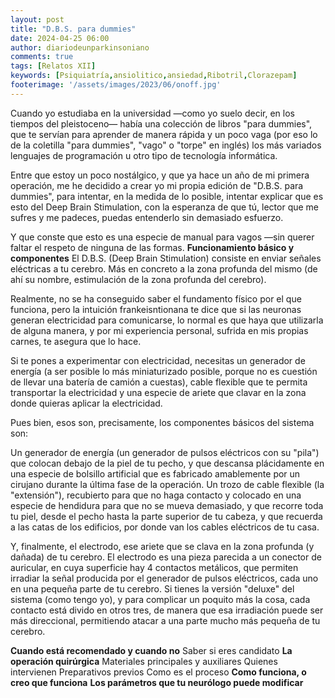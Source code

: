```yaml
---
layout: post
title: "D.B.S. para dummies"
date: 2024-04-25 06:00
author: diariodeunparkinsoniano
comments: true
tags: [Relatos XII] 
keywords: [Psiquiatría,ansiolitico,ansiedad,Ribotril,Clorazepam]
footerimage: '/assets/images/2023/06/onoff.jpg'
---
```

Cuando yo estudiaba en la universidad —como yo suelo decir, en los tiempos del pleistoceno— había una colección de libros "para dummies", que te servían para aprender de manera rápida y un poco vaga (por eso lo de la coletilla "para dummies", "vago" o "torpe" en inglés) los más variados lenguajes de programación u otro tipo de tecnología informática.

Entre que estoy un poco nostálgico, y que ya hace un año de mi primera operación, me he decidido a crear yo mi propia edición de "D.B.S. para dummies", para intentar, en la medida de lo posible, intentar explicar que es esto del Deep Brain Stimulation, con la esperanza de que tú, lector que me sufres y me padeces, puedas entenderlo sin demasiado esfuerzo.

Y que conste que esto es una especie de manual para vagos —sin querer faltar el respeto de ninguna de las formas.
**Funcionamiento básico y componentes**
El D.B.S. (Deep Brain Stimulation) consiste en enviar señales eléctricas a tu cerebro. Más en concreto a la zona profunda del mismo (de ahí su nombre, estimulación de la zona profunda del cerebro).

Realmente, no se ha conseguido saber el fundamento físico por el que funciona, pero la intuición frankeisntionana te dice que si las neuronas generan electricidad para comunicarse, lo normal es que haya que utilizarla de alguna manera, y por mi experiencia personal, sufrida en mis propias carnes, te asegura que lo hace.

Si te pones a experimentar con electricidad, necesitas un generador de energía (a ser posible lo más miniaturizado posible, porque no es cuestión de llevar una batería de camión a cuestas), cable flexible que te permita transportar la electricidad y una especie de ariete que clavar en la zona donde quieras aplicar   la electricidad.

Pues bien, esos son, precisamente, los componentes básicos del sistema son: 

Un generador de energía (un generador de pulsos eléctricos con su "pila") que colocan debajo de la piel de tu pecho, y que descansa plácidamente en una especie de bolsillo artificial que es fabricado amablemente por un cirujano durante la última fase de la operación.
Un trozo de cable flexible (la "extensión"), recubierto para que no haga contacto y colocado en una especie de hendidura para que no se mueva demasiado, y que recorre toda tu piel, desde el pecho hasta la parte superior de tu cabeza, y que recuerda a las catas de los edificios, por donde van los cables eléctricos de tu casa.

Y, finalmente, el electrodo, ese ariete que se clava en la zona profunda (y dañada) de tu cerebro. El electrodo es una pieza parecida a un conector de auricular, en cuya superficie hay 4 contactos metálicos, que permiten irradiar la señal producida por el generador de pulsos eléctricos, cada uno en una pequeña parte de tu cerebro. Si tienes la versión "deluxe" del sistema (como tengo yo), y para complicar un poquito más la cosa, cada contacto está divido en otros tres, de manera que esa irradiación puede ser más direccional, permitiendo atacar a una parte mucho más pequeña de tu cerebro.

**Cuando está recomendado y cuando no**
Saber si eres candidato
**La operación quirúrgica**
Materiales principales y auxiliares
Quienes intervienen
Preparativos previos
Como es el proceso
**Como funciona, o creo que funciona**
**Los parámetros que tu neurólogo puede modificar**

